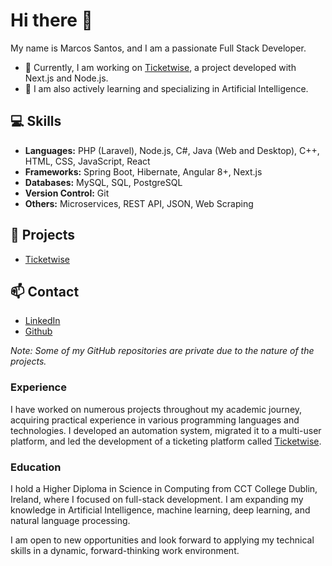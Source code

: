 # Hi there 👋

My name is Marcos Santos, and I am a passionate Full Stack Developer. 

- 🔭 Currently, I am working on [Ticketwise](https://tickpluswise.com/), a project developed with Next.js and Node.js.
- 🌱 I am also actively learning and specializing in Artificial Intelligence.

## 💻 Skills

- **Languages:** PHP (Laravel), Node.js, C#, Java (Web and Desktop), C++, HTML, CSS, JavaScript, React
- **Frameworks:** Spring Boot, Hibernate, Angular 8+, Next.js
- **Databases:** MySQL, SQL, PostgreSQL
- **Version Control:** Git
- **Others:** Microservices, REST API, JSON, Web Scraping

## 🎯 Projects

- [Ticketwise](https://tickpluswise.com/)

## 📫 Contact

- [LinkedIn](https://www.linkedin.com/in/marcos-santos-stack/)
- [Github](https://github.com/marcossantosfl) 

*Note: Some of my GitHub repositories are private due to the nature of the projects.*

### Experience

I have worked on numerous projects throughout my academic journey, acquiring practical experience in various programming languages and technologies. I developed an automation system, migrated it to a multi-user platform, and led the development of a ticketing platform called [Ticketwise](https://ticketwise.me/).

### Education

I hold a Higher Diploma in Science in Computing from CCT College Dublin, Ireland, where I focused on full-stack development. I am expanding my knowledge in Artificial Intelligence, machine learning, deep learning, and natural language processing.

I am open to new opportunities and look forward to applying my technical skills in a dynamic, forward-thinking work environment.
